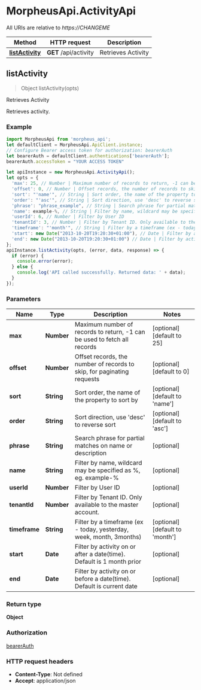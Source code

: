 # MorpheusApi.ActivityApi

All URIs are relative to *https://CHANGEME*

Method | HTTP request | Description
------------- | ------------- | -------------
[**listActivity**](ActivityApi.md#listActivity) | **GET** /api/activity | Retrieves Activity



## listActivity

> Object listActivity(opts)

Retrieves Activity

Retrieves activity. 

### Example

```javascript
import MorpheusApi from 'morpheus_api';
let defaultClient = MorpheusApi.ApiClient.instance;
// Configure Bearer access token for authorization: bearerAuth
let bearerAuth = defaultClient.authentications['bearerAuth'];
bearerAuth.accessToken = "YOUR ACCESS TOKEN"

let apiInstance = new MorpheusApi.ActivityApi();
let opts = {
  'max': 25, // Number | Maximum number of records to return, -1 can be used to fetch all records
  'offset': 0, // Number | Offset records, the number of records to skip, for paginating requests
  'sort': "'name'", // String | Sort order, the name of the property to sort by
  'order': "'asc'", // String | Sort direction, use 'desc' to reverse sort
  'phrase': "phrase_example", // String | Search phrase for partial matches on name or description
  'name': example-%, // String | Filter by name, wildcard may be specified as %, eg. example-%
  'userId': 6, // Number | Filter by User ID
  'tenantId': 3, // Number | Filter by Tenant ID. Only available to the master account.
  'timeframe': "'month'", // String | Filter by a timeframe (ex - today, yesterday, week, month, 3months)
  'start': new Date("2013-10-20T19:20:30+01:00"), // Date | Filter by activity on or after a date(time). Default is 1 month prior
  'end': new Date("2013-10-20T19:20:30+01:00") // Date | Filter by activity on or before a date(time). Default is current date
};
apiInstance.listActivity(opts, (error, data, response) => {
  if (error) {
    console.error(error);
  } else {
    console.log('API called successfully. Returned data: ' + data);
  }
});
```

### Parameters


Name | Type | Description  | Notes
------------- | ------------- | ------------- | -------------
 **max** | **Number**| Maximum number of records to return, -1 can be used to fetch all records | [optional] [default to 25]
 **offset** | **Number**| Offset records, the number of records to skip, for paginating requests | [optional] [default to 0]
 **sort** | **String**| Sort order, the name of the property to sort by | [optional] [default to &#39;name&#39;]
 **order** | **String**| Sort direction, use &#39;desc&#39; to reverse sort | [optional] [default to &#39;asc&#39;]
 **phrase** | **String**| Search phrase for partial matches on name or description | [optional] 
 **name** | **String**| Filter by name, wildcard may be specified as %, eg. example-% | [optional] 
 **userId** | **Number**| Filter by User ID | [optional] 
 **tenantId** | **Number**| Filter by Tenant ID. Only available to the master account. | [optional] 
 **timeframe** | **String**| Filter by a timeframe (ex - today, yesterday, week, month, 3months) | [optional] [default to &#39;month&#39;]
 **start** | **Date**| Filter by activity on or after a date(time). Default is 1 month prior | [optional] 
 **end** | **Date**| Filter by activity on or before a date(time). Default is current date | [optional] 

### Return type

**Object**

### Authorization

[bearerAuth](../README.md#bearerAuth)

### HTTP request headers

- **Content-Type**: Not defined
- **Accept**: application/json

